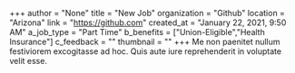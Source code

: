 +++
author = "None"
title = "New Job"
organization = "Github"
location = "Arizona"
link = "https://github.com"
created_at = "January 22, 2021, 9:50 AM"
a_job_type = "Part Time"
b_benefits = ["Union-Eligible","Health Insurance"]
c_feedback = ""
thumbnail = ""
+++
Me non paenitet nullum festiviorem excogitasse ad hoc. Quis aute iure reprehenderit in voluptate velit esse.
